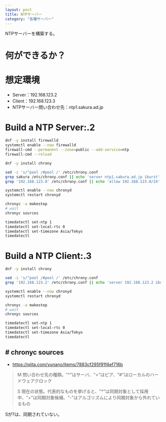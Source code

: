 ```yaml
---
layout: post
title: NTPサーバー
category: "各種サーバー"
---
```


NTPサーバーを構築する。

# 何ができるか？


# 想定環境

- Server：192.168.123.2
- Client：192.168.123.3
- NTPサーバー問い合わせ先：ntp1.sakura.ad.jp

# Build a NTP Server:.2

```sh
dnf -y install firewalld
systemctl enable --now firewalld
firewall-cmd --permanent --zone=public --add-service=ntp
firewall-cmd --reload

dnf -y install chrony

sed -i 's/^pool /#pool /' /etc/chrony.conf
grep sakura /etc/chrony.conf || echo 'server ntp1.sakura.ad.jp iburst' >> /etc/chrony.conf
grep '192.168.123.0' /etc/chrony.conf || echo 'allow 192.168.123.0/24' >> /etc/chrony.conf

systemctl enable --now chronyd
systemctl restart chronyd

chronyc -a makestep
# wait
chronyc sources

timedatectl set-ntp 1
timedatectl set-local-rtc 0
timedatectl set-timezone Asia/Tokyo
timedatectl
```

# Build a NTP Client:.3


```sh
dnf -y install chrony

sed -i 's/^pool /#pool /' /etc/chrony.conf
grep '192.168.123.2' /etc/chrony.conf || echo 'server 192.168.123.2 iburst' >> /etc/chrony.conf

systemctl enable --now chronyd
systemctl restart chronyd

chronyc -a makestep
# wait
chronyc sources

timedatectl set-ntp 1
timedatectl set-local-rtc 0
timedatectl set-timezone Asia/Tokyo
timedatectl
```

## # chronyc sources

- <https://qiita.com/yunano/items/7883cf295f91f4ef716b>

> M
> 問い合わせ先の種類。"^"はサーバ、"="はピア、"#"はローカルのハードウェアクロック
> 
> S
> 現在の状態。代表的なものを挙げると、"\*"は同期対象として採用中、"+"は同期対象候補、"-"はアルゴリズムにより同期対象から外れているもの

Sが?は、同期されていない。
